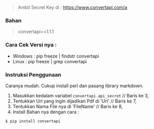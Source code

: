 > Ambil Secret Key di : https://www.convertapi.com/a

### Bahan
> convertapi==1.1.1
### Cara Cek Versi nya :
 * Windows : pip freeze | findstr convertapi
 * Linux : pip freeze | grep convertapi

### Instruksi Penggunaan
Caranya mudah. Cukup install perl dan pasang library markdown.
 1. Masukkan kedalam variabel `convertapi.api_secret` // Baris ke 3,
 2. Tentukkan Url yang ingin dijadikan Pdf di 'Url' // Baris ke 7,
 3. Tentukkan Nama File nya di 'FileName' // Baris ke 8,
 4. Install Bahan nya dengan cara :
```python
$ pip install convertapi
```

